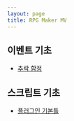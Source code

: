 ```yaml
---
layout: page
title: RPG Maker MV
---
```


## 이벤트 기초
* [추락 함정](/rpgmaker_mv/fall_down/)

## 스크립트 기초
* [플러그인 기본틀](/rpgmaker_mv/plugin_template/)

